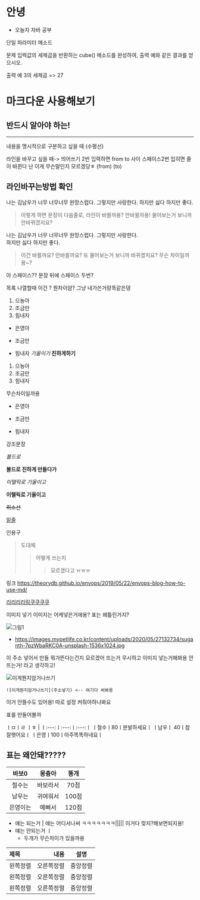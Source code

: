 # 안녕

* 오늘자 자바 공부



단일 파라미터 메소드

문제
입력값의 세제곱을 반환하는 cube() 메소드를 완성하여, 출력 예와 같은 결과를 얻으시오.

출력 예
3의 세제곱 => 27



# 마크다운 사용해보기
## 반드시 알아야 하는!

---

내용을 명시적으로 구분하고 싶을 때 (수평선)

라인을 바꾸고 싶을 때-> 띄어쓰기 2번 입력하면 from to 사이 스페이스2번 입히면 줄이 바뀐다
난 이게 무슨말인지 모르겠당ㅎ
(from)  (to)


## 라인바꾸는방법 확인

나는 김남우가 너무 너무너무 원망스럽다. 그렇지만 사랑한다.
하지만 싫다 하지만 좋다.

> 이렇게 하면 문장이 다음줄로, 라인이 바뀔까용? 안바뀔까용!
> 물어보는거 보니까 안바뀌겠지요?

나는 김남우가 너무 너무너무 원망스럽다. 그렇지만 사랑한다.   
하지만 싫다 하지만 좋다.

> 이건 바뀔까요? 안바뀔까요? 또 물어보는거 보니까 바뀌겠지요?
> 무슨 차이일까용~?

아 스페이스??
문장 뒤에 스페이스 두번?









목록 나열할때 이건 ? 뭔차이얌? 그냥 내가쓴거랑똑같은뎅

1. 으뇽아
2. 조금만
3. 힘내자
+ 은영아
* 조금만
- 힘내자
*기울이기*
**진하게하기**

1. 으뇽아
2. 조금만
3. 힘내자

무슨차이일까용

+ 은영아
- 조금만
* 힘내자

강조문장

_볼드로_

__볼드로 진하게 만들다가__

*이탤릭로 기울이고*

**이탤릭로 기울이고**

~~취소선~~ 

<u>밑줄</u>

인용구 
>도대체
>>어떻게 쓰는지
>>>모르겠다고 ㅠㅠㅠ

링크 https://theorydb.github.io/envops/2019/05/22/envops-blog-how-to-use-md/

[리리리리링쿠쿠쿠쿠](https://theorydb.github.io/envops/2019/05/22/envops-blog-how-to-use-md/)

이미지 넣기 이미지는 어케넣은거에용?
표는 왜틀린거지?

![그림1](http://image.dongascience.com/Photo/2020/03/5bddba7b6574b95d37b6079c199d7101.jpg)

* https://images.mypetlife.co.kr/content/uploads/2020/05/27132734/suganth-7pzWbaRKC0A-unsplash-1536x1024.jpg

이 주소 넣어서 만들 뭐가뜬다는건지 모르겠어
뜨는거 무시하고 이미지 넣는거해봐용 안뜨는거! 라고 생각하고!

![이게뭔지암거나쓰기](https://images.mypetlife.co.kr/content/uploads/2020/05/27132734/suganth-7pzWbaRKC0A-unsplash-1536x1024.jpg)

`![이게뭔지암거나쓰기](주소넣기) <-- 여기다 써봐용`


이거 안뜰수도 있어용! 따로 설정 켜줘야하나봐요

표를 만들어볼까

ㅣㅁㅣㄹ ㅣㅎ |
ㅣ:---:ㅣ:---:ㅣ:---:ㅣ
ㅣ철수ㅣ80ㅣ분발하세요ㅣ
ㅣ남우ㅣ 40ㅣ참잘햇어요ㅣ
ㅣ은영ㅣ100ㅣ아주똑똑하네요ㅣ

표는 왜안돼?????
---




| 바보0| 몽츙아| 똥개 |
| :---: | :---: | :---: |
| 철수는 | 바보라서 | 70점 |
| 남우는 | 귀여워서 | 100점 |
| 은영이는| 예뻐서 | 120점 |


* 얘는 되는거 | 얘는 어디서나써 ㅋㅋㅋㅋㅋㅋㅋ||||| 이거다
맞지?해보면되지용!
* 얘는 안되는거 ㅣ
  * 두개가 무슨차이가 있을까용


|제목|내용|설명|
|:---|---:|:---:|
|왼쪽정렬|오른쪽정렬|중앙정렬|
|왼쪽정렬|오른쪽정렬|중앙정렬|
|왼쪽정렬|오른쪽정렬|중앙정렬|
